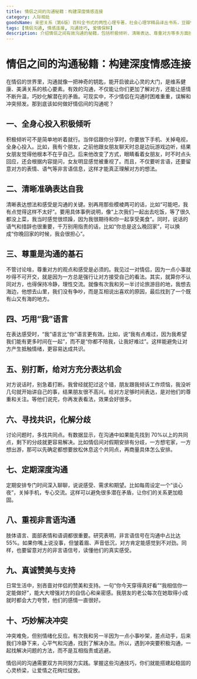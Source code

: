 ```yaml
---
title: 情侣之间的沟通秘籍：构建深度情感连接
category: 人际相处
goodsName: 亲密关系（第6版）百科全书式的两性心理专著，社会心理学精品译丛书系，豆瓣9.3分，津巴多和彭凯平专文推荐
tags: [情侣沟通, 情感连接, 沟通技巧, 爱情保鲜]
description: 介绍情侣之间有效沟通的秘籍，包括积极倾听、清晰表达、尊重对方等多方面技巧，帮助情侣构建深度情感连接，维系健康美满的关系。
---
```


# 情侣之间的沟通秘籍：构建深度情感连接

在情侣的世界里，沟通就像一把神奇的钥匙，能开启彼此心灵的大门，是维系健康、美满关系的核心要素。有效的沟通，不仅能让你们更加了解对方，还能让感情不断升温，巧妙化解潜在的矛盾。可现实中，不少情侣在沟通时困难重重，误解和冲突频发。那到底该如何做好情侣间的沟通呢？

## 一、全身心投入积极倾听
积极倾听可不是简单地听着就行。当伴侣跟你分享时，你要放下手机、关掉电视，全身心投入。比如，我有个朋友，之前他跟女朋友聊天时总是边玩游戏边听，结果女朋友觉得他根本不在乎自己。后来他改变了方式，眼睛看着女朋友，时不时点头回应，还会根据内容提问，女友明显感觉被重视了。而且，不仅要听言语，还要留意对方的表情、语气等非言语信息，这样才能真正理解对方的想法。

## 二、清晰准确表达自我
清晰表达想法和感受是沟通的关键。别再用那些模棱两可的话，比如“可能吧，我有点觉得这样不太好”。要用具体事例说明，像“上次我们一起出去吃饭，等了很久都没上菜，我当时感觉很烦躁，因为我很期待和你一起享受美食”。同时，说话的语气和措辞也很重要，千万别用指责的话，比如“你总是这么晚回家”，可以换成“你晚回家的时候，我会很担心”。

## 三、尊重是沟通的基石
不管讨论啥，尊重对方的观点和感受是必须的。我见过一对情侣，因为一点小事就吵得不可开交，就是因为一方总是强行让对方接受自己的看法。其实，就算你不认同对方，也得保持冷静，理性交流。就像有次我和另一半讨论旅游目的地，我想去海边，他想去山里，我们没有争吵，而是互相说出喜欢的原因，最后找到了一个既有山又有海的地方。

## 四、巧用“我”语言
在表达感受时，“我”语言比“你”语言更有效。比如，说“我有点难过，因为我希望我们能有更多时间在一起”，而不是“你都不陪我，让我好难过”。这样能避免让对方产生抵触情绪，更容易达成共识。

## 五、别打断，给对方充分表达机会
对方说话时，别急着打断。我曾经就犯过这个错，朋友跟我倾诉工作烦恼，我没听几句就开始讲自己的事，结果朋友很不高兴。给对方足够时间表达，是对他们的尊重和关注。等他们说完，你再发表看法，效果会好很多。

## 六、寻找共识，化解分歧
讨论问题时，多找共同点。有数据显示，在沟通中如果能先找到 70%以上的共同点，剩下的分歧就更容易解决。比如情侣间对假期安排有分歧，一方想宅家，一方想出游，那可以先确定都想要放松休息这个共同点，再商量具体怎么安排。

## 七、定期深度沟通
定期安排专门时间深入聊聊，说说感受、需求和期望。比如每周设定一个“谈心夜”，关掉手机，专心交流。这样可以避免很多潜在矛盾，让你们的关系更加稳固。

## 八、重视非言语沟通
肢体语言、面部表情和语调都很重要。研究表明，非言语信号在沟通中占比达 55%。如果你嘴上说没事，但皱着眉、声音低沉，对方肯定能感觉到不对劲。同样，也要留意对方的非言语信号，读懂他们的真实感受。

## 九、真诚赞美与支持
日常生活中，别吝啬对伴侣的赞美和支持。一句“你今天穿得真好看”“我相信你一定能做好”，能大大增强对方的自信心和亲密感。我朋友的老公每次在她取得小成就时都会大力夸赞，他们的感情一直很好。

## 十、巧妙解决冲突
冲突难免，但别情绪化反应。有次我和另一半因为一点小事吵架，差点动手，后来我们冷静下来，心平气和沟通，找到了解决办法。所以，遇到冲突要积极沟通，一起找解决问题的方法，而不是互相指责或逃避。

情侣间的沟通需要双方共同努力实践。掌握这些沟通技巧，你们就能搭建起稳固的心灵桥梁，让爱情之花绚烂绽放。
